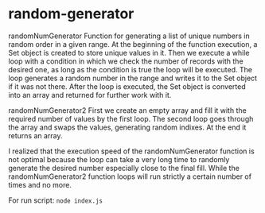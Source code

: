 # random-generator
randomNumGenerator
Function for generating a list of unique numbers in random order in a given range.
At the beginning of the function execution, a Set object is created to store unique values in it. Then we execute a while loop with a condition in which we check the number of records with the desired one, as long as the condition is true the loop will be executed.  The loop generates a random number in the range and writes it to the Set object if it was not there.
After the loop is executed, the Set object is converted into an array and returned for further work with it. 

randomNumGenerator2
First we create an empty array and fill it with the required number of values by the first loop. The second loop goes through the array and swaps the values, generating random indixes. At the end it returns an array.

I realized that the execution speed of the randomNumGenerator function is not optimal because the loop can take a very long time to randomly generate the desired number especially close to the final fill. While the randomNumGenerator2 function loops will run strictly a certain number of times and no more.

For run script:
```node index.js```